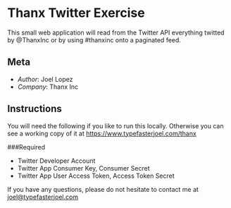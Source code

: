 # Thanx Twitter Exercise
This small web application will read from the Twitter API everything twitted by @ThanxInc or by using #thanxinc onto a paginated feed.

## Meta

* *Author*: Joel Lopez
* *Company*: Thanx Inc

## Instructions
You will need the following if you like to run this locally. Otherwise you can see a working copy of it at https://www.typefasterjoel.com/thanx

###Required

* Twitter Developer Account
* Twitter App Consumer Key, Consumer Secret
* Twitter App User Access Token, Access Token Secret

If you have any questions, please do not hesitate to contact me at joel@typefasterjoel.com
